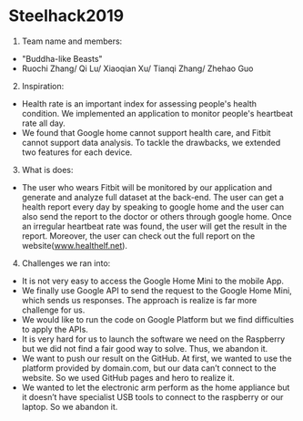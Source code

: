 # Steelhack2019
1. Team name and members:
- "Buddha-like Beasts"
- Ruochi Zhang/ Qi Lu/ Xiaoqian Xu/ Tianqi Zhang/ Zhehao Guo

2. Inspiration: 
- Health rate is an important index for assessing people's health condition. We implemented an application to monitor people's heartbeat rate all day.
- We found that Google home cannot support health care, and Fitbit cannot support data analysis. To tackle the drawbacks, we extended two features for each device.

3. What is does:
- The user who wears Fitbit will be monitored by our application and generate and analyze full dataset at the back-end. The user can get a health report every day by speaking to google home and the user can also send the report to the doctor or others through google home. Once an irregular heartbeat rate was found, the user will get the result in the report. Moreover, the user can check out the full report on the website(www.healthelf.net).

4. Challenges we ran into:
- It is not very easy to access the Google Home Mini to the mobile App.
- We finally use Google API to send the request to the Google Home Mini, which sends us responses. The approach is realize is far more challenge for us.
- We would like to run the code on Google Platform but we find difficulties to apply the APIs.
- It is very hard for us to launch the software we need on the Raspberry but we did not find a fair good way to solve. Thus, we abandon it.
- We want to push our result on the GitHub. At first, we wanted to use the platform provided by domain.com, but our data can’t connect to the website. So we used GitHub pages and hero to realize it.
- We wanted to let the electronic arm perform as the home appliance but it doesn’t have specialist USB tools to connect to the raspberry or our laptop. So we abandon it.
